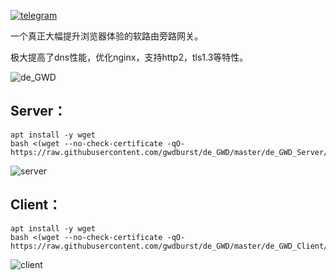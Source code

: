 [![telegram](https://i.loli.net/2019/10/23/xMGmfY2Wat6R8uI.png)](https://t.me/de_GWD)

一个真正大幅提升浏览器体验的软路由旁路网关。

极大提高了dns性能，优化nginx，支持http2，tls1.3等特性。

![de_GWD](https://i.loli.net/2019/10/23/M1bzgCtvyBDalJK.png)

## Server：

```
apt install -y wget
bash <(wget --no-check-certificate -qO- https://raw.githubusercontent.com/gwdburst/de_GWD/master/de_GWD_Server/server)
```
![server](https://i.loli.net/2019/10/21/5bsY2Vmok7OauSD.png)

## Client：

```
apt install -y wget
bash <(wget --no-check-certificate -qO- https://raw.githubusercontent.com/gwdburst/de_GWD/master/de_GWD_Client/client)
```
![client](https://i.loli.net/2019/10/23/kicWonTVpUq9x7X.png)
